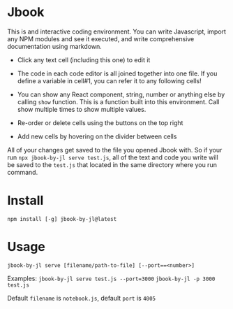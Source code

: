 # Jbook

This is and interactive coding environment. You can write Javascript, import any NPM modules and see it executed, and write comprehensive documentation using markdown.


- Click any text cell (including this one) to edit it

- The code in each code editor is all joined together into one file. If you define a variable in cell#1, you can refer it to any following cells!

- You can show any React component, string, number or anything else by calling `show` function. This is a function built into this environment. Call show multiple times to show multiple values.

- Re-order or delete cells using the buttons on the top right

- Add new cells by hovering on the divider between cells

All of your changes get saved to the file you opened Jbook with. So if your run `npx jbook-by-jl serve test.js`, all of the text and code you write will be saved to the `test.js` that located in the same directory where you run command.

# Install 

`npm install [-g] jbook-by-jl@latest`

# Usage

`jbook-by-jl serve [filename/path-to-file] [--port==<number>]`

Examples: `jbook-by-jl serve test.js --port=3000` `jbook-by-jl -p 3000 test.js`

Default `filename` is `notebook.js`, default `port` is `4005`